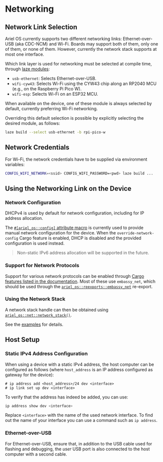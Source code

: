 # Networking

## Network Link Selection

Ariel OS currently supports two different networking links: Ethernet-over-USB (aka CDC-NCM) and Wi-Fi.
Boards may support both of them, only one of them, or none of them. However, currently the network stack supports at most one interface.

Which link layer is used for networking must be selected at compile time,
through [laze modules](./build_system.md#laze-modules):

- `usb-ethernet`: Selects Ethernet-over-USB.
- `wifi-cyw43`: Selects Wi-Fi using the CYW43 chip along an RP2040 MCU (e.g., on the Raspberry Pi Pico W).
- `wifi-esp`: Selects Wi-Fi on an ESP32 MCU.

When available on the device, one of these module is always selected by default, currently preferring Wi-Fi networking.

Overriding this default selection is possible by explicitly selecting the desired module, as follows:

```sh
laze build --select usb-ethernet -b rpi-pico-w
```

## Network Credentials

For Wi-Fi, the network credentials have to be supplied via environment variables:

```sh
CONFIG_WIFI_NETWORK=<ssid> CONFIG_WIFI_PASSWORD=<pwd> laze build ...
```

## Using the Networking Link on the Device

### Network Configuration

DHCPv4 is used by default for network configuration, including for IP address allocation.

The [`#[ariel_os::config]` attribute macro][config-attr-macro-rustdoc] is currently used to provide manual network configuration for the device.
When the `override-network-config` Cargo feature is enabled, DHCP is disabled and the provided configuration is used instead.

> Non-static IPv6 address allocation will be supported in the future.

### Support for Network Protocols

Support for various network protocols can be enabled through [Cargo features listed in the documentation][rustdoc-homepage].
Most of these use `embassy_net`, which should be used through the [`ariel_os::reexports::embassy_net`][embassy-net-reexport-rustdoc] re-export.

### Using the Network Stack

A network stack handle can then be obtained using [`ariel_os::net::network_stack()`][network-stack-rustdoc].

See the [examples][examples-dir-repo] for details.

## Host Setup

### Static IPv4 Address Configuration

When using a device with a static IPv4 address,
the host computer can be configured as follows (where `host_address` is an IP address configured as gateway for the device):

```
# ip address add <host_address>/24 dev <interface>
# ip link set up dev <interface>
```

To verify that the address has indeed be added, you can use:

```sh
ip address show dev <interface>
```

Replace `<interface>` with the name of the used network interface.
To find out the name of your interface you can use a command such as `ip address`.

### Ethernet-over-USB

For Ethernet-over-USB, ensure that, in addition to the USB cable used for flashing
and debugging, the *user* USB port is also connected to the host computer with
a second cable.

[rustdoc-homepage]: https://ariel-os.github.io/ariel-os/dev/docs/api/ariel_os/index.html
[config-attr-macro-rustdoc]: https://ariel-os.github.io/ariel-os/dev/docs/api/ariel_os/attr.config.html
[network-stack-rustdoc]: https://ariel-os.github.io/ariel-os/dev/docs/api/ariel_os/net/fn.network_stack.html
[embassy-net-reexport-rustdoc]: https://ariel-os.github.io/ariel-os/dev/docs/api/ariel_os/reexports/embassy_net/index.html
[examples-dir-repo]: https://github.com/ariel-os/ariel-os/tree/main/examples
